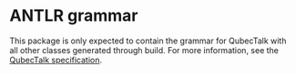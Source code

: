 # ANTLR grammar

This package is only expected to contain the grammar for QubecTalk with all other classes generated through build. For more information, see the [QubecTalk specification](https://kigalisim.org/guide/qubectalk.pdf).